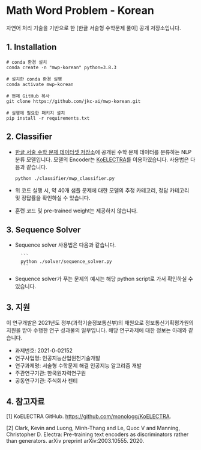 # Math Word Problem - Korean
자연어 처리 기술을 기반으로 한 [한글 서술형 수학문제 풀이] 공개 저장소입니다.   

## 1. Installation
   
    # conda 환경 설치
    conda create -n "mwp-korean" python=3.8.3     
    
    # 설치한 conda 환경 실행
    conda activate mwp-korean
    
    # 현재 GitHub 복사
    git clone https://github.com/jkc-ai/mwp-korean.git
    
    # 실행에 필요한 패키지 설치
    pip install -r requirements.txt
    
## 2. Classifier
   
   * [한글 서술 수학 문제 데이터셋 저장소](https://github.com/jkc-ai/mwp-korean-data)에 공개된 수학 문제 데이터를 분류하는 NLP 분류 모델입니다. 모델의 Encoder는 [KoELECTRA](https://github.com/monologg/KoELECTRA)를 이용하였습니다. 사용법은 다음과 같습니다.

        ```
        python ./classifier/mwp_classifier.py
        ```

   * 위 코드 실행 시, 약 40개 샘플 문제에 대한 모델의 추정 카테고리, 정답 카테고리 및 정답률을 확인하실 수 있습니다.
   * 훈련 코드 및 pre-trained weight는 제공하지 않습니다.


## 3. Sequence Solver

* Sequence solver 사용법은 다음과 같습니다.

        ```
        python ./solver/sequence_solver.py
        ```

* Sequence solver가 푸는 문제의 예시는 해당 python script로 가서 확인하실 수 있습니다.

## 3. 지원
이 연구개발은 2021년도 정부(과학기술정보통신부)의 재원으로 정보통신기획평가원의 지원을 받아 수행한 연구 성과물의 일부입니다.
해당 연구과제에 대한 정보는 아래와 같습니다.
- 과제번호: 2021-0-02152
- 연구사업명: 인공지능산업원천기술개발
- 연구과제명: 서술형 수학문제 해결 인공지능 알고리즘 개발
- 주관연구기관: 한국원자력연구원
- 공동연구기관: 주식회사 젠티

## 4. 참고자료
[1] KoELECTRA GitHub. https://github.com/monologg/KoELECTRA.

[2] Clark, Kevin and Luong, Minh-Thang and Le, Quoc V and Manning, Christopher D. Electra: Pre-training text encoders as discriminators rather than generators. arXiv preprint arXiv:2003.10555. 2020.

